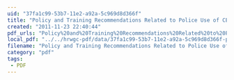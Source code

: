```yaml
---
uid: "37fa1c99-53b7-11e2-a92a-5c969d8d366f"
title: "Policy and Training Recommendations Related to Police Use of CEDs: Overview of Findings From a Comprehensive National Study Geoffrey P. Alpert and Roger G. Dunham Police Quarterly 2010 13: 235"
created: "2011-11-23 22:40:44"
pdf_urls: "Policy%20and%20Training%20Recommendations%20Related%20to%20Police%20Use%20of%20CEDs%3A%20Overview%20of%20Findings%20From%20a%20Comprehensive%20National%20Study%20Geoffrey%20P.%20Alpert%20and%20Roger%20G.%20Dunham%20Police%20Quarterly%202010%2013%3A%20235.resources/CED-Summary-Police-Quart..pdf"
local_pdf: "../../hrwgc-pdf/data/37fa1c99-53b7-11e2-a92a-5c969d8d366f-policy-and-training-recommendations-related-to-police-use-of-ceds-overview-of-findings-from-a-comprehensive-national-study-geoffrey-p-alpert-and-roger-g-dunham-police-quarterly-2010-13-235.pdf"
filename: "Policy and Training Recommendations Related to Police Use of CEDs: Overview of Findings From a Comprehensive National Study Geoffrey P. Alpert and Roger G. Dunham Police Quarterly 2010 13: 235.html"
category: "pdf"
tags: 
 - PDF
---
```

